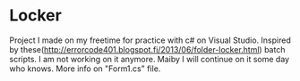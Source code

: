 # Locker
Project I made on my freetime for practice with c# on Visual Studio. Inspired by these(http://errorcode401.blogspot.fi/2013/06/folder-locker.html) batch scripts. I am not working on it anymore. Maiby I will continue on it some day who knows.
More info on "Form1.cs" file.
